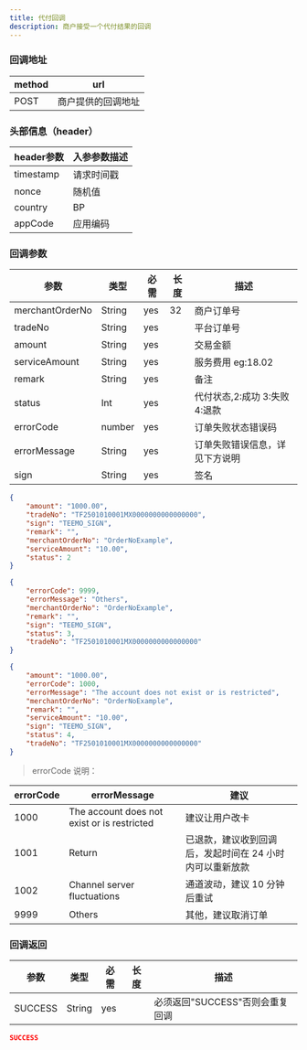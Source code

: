 ```yaml
---
title: 代付回调
description: 商户接受一个代付结果的回调
---
```


### 回调地址

| method | url                |
| ------ | ------------------ |
| POST   | 商户提供的回调地址 |

### 头部信息（header）

| header参数 | 入参参数描述 |
|----------|--------|
| timestamp | 请求时间戳  |
| nonce    | 随机值    |
| country  | BP     |
| appCode  | 应用编码   |

### 回调参数

| 参数              | 类型   | 必需 | 长度 | 描述                                              |
|-----------------| ------ | ---- | ---- |-------------------------------------------------|
| merchantOrderNo | String | yes  | 32   | 商户订单号                                           |
| tradeNo         | String | yes  |      | 平台订单号                                           |
| amount          | String | yes  |      | 交易金额                                            |
| serviceAmount   | String | yes   |     | 服务费用  eg:18.02                                  |
| remark          | String | yes  |      | 备注                                              |
| status          | Int | yes  |      | 代付状态,2:成功 3:失败 4:退款                             |
| errorCode       | number | yes  |      | 订单失败状态错误码                                       |
| errorMessage    | String | yes  |      | 订单失败错误信息，详见下方说明 |
| sign            | String | yes  |      | 签名                                              |

```json title=成功回调示例
{
    "amount": "1000.00",
    "tradeNo": "TF2501010001MX0000000000000000",
    "sign": "TEEMO_SIGN",
    "remark": "",
    "merchantOrderNo": "OrderNoExample",
    "serviceAmount": "10.00",
    "status": 2
}
```

```json title=失败回调示例
{
    "errorCode": 9999,
    "errorMessage": "Others",
    "merchantOrderNo": "OrderNoExample",
    "remark": "",
    "sign": "TEEMO_SIGN",
    "status": 3,
    "tradeNo": "TF2501010001MX0000000000000000"
}
```

```json title=退款回调示例
{
    "amount": "1000.00",
    "errorCode": 1000,
    "errorMessage": "The account does not exist or is restricted",
    "merchantOrderNo": "OrderNoExample",
    "remark": "",
    "serviceAmount": "10.00",
    "sign": "TEEMO_SIGN",
    "status": 4,
    "tradeNo": "TF2501010001MX0000000000000000"
}
```

> errorCode 说明：

| errorCode | errorMessage                                | 建议                                                     |
| --------- | ------------------------------------------- | -------------------------------------------------------- |
| 1000      | The account does not exist or is restricted | 建议让用户改卡                                           |
| 1001      | Return                                      | 已退款，建议收到回调后，发起时间在 24 小时内可以重新放款 |
| 1002      | Channel server fluctuations                 | 通道波动，建议 10 分钟后重试                             |
| 9999      | Others                                      | 其他，建议取消订单                                       |

### 回调返回

| 参数    | 类型   | 必需 | 长度 | 描述                            |
| ------- | ------ | ---- | ---- | ------------------------------- |
| SUCCESS | String | yes  |      | 必须返回"SUCCESS"否则会重复回调 |

```json title=回调示例
SUCCESS
```
